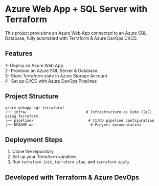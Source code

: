 # Azure Web App + SQL Server with Terraform

This project provisions an Azure Web App connected to an Azure SQL Database, fully automated with Terraform & Azure DevOps CI/CD.

## Features
1- Deploy an Azure Web App  
2- Provision an Azure SQL Server & Database  
3- Store Terraform state in Azure Storage Account  
4- Set up CI/CD with Azure DevOps Pipelines  

## Project Structure
```
azure-webapp-sql-terraform/
│── infra/                           # Infrastructure as Code (IaC) using Terraform
│── pipeline/                         # CI/CD pipeline configuration
│── README.md                          # Project documentation
```

## Deployment Steps
1. Clone the repository  
2. Set up your Terraform variables  
3. Run `terraform init`, `terraform plan`, and `terraform apply`  

## Developed with Terraform & Azure DevOps  
